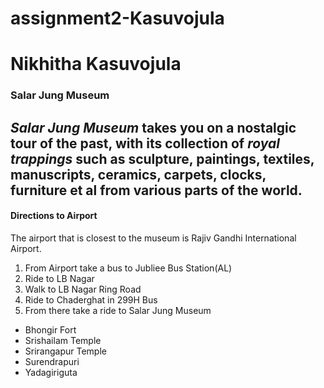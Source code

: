 # assignment2-Kasuvojula
# Nikhitha Kasuvojula
### Salar Jung Museum

***Salar Jung Museum*** takes you on a **nostalgic tour of the past**, with its collection of *royal trappings* such as sculpture, paintings, textiles, manuscripts, ceramics, carpets, **clocks**, furniture et al from various parts of the world.
---
#### Directions to Airport
The airport that is closest to the museum is Rajiv Gandhi International Airport.

1. From Airport take a bus to Jubliee Bus Station(AL)
2. Ride to LB Nagar
3. Walk to LB Nagar Ring Road
4. Ride to Chaderghat in 299H Bus
5. From there take a ride to Salar Jung Museum
* Bhongir Fort
* Srishailam Temple
* Srirangapur Temple
* Surendrapuri
* Yadagiriguta

